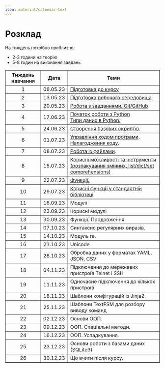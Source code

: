 ```yaml
---
icon: material/calendar-text
---
```

# Розклад



На тиждень потрібно приблизно:

* 2-3 години на теорію
* 5-8 годин на виконання завдань

<table border="1" cellpadding="4" cellspacing="0">
 <tr>
    <th align="center">Тиждень навчання</th>
    <th align="center">Дата</th>
    <th align="center">Теми</th>
 </tr>
 <tr>
    <td align="center">1</td>
    <td align="center">06.05.23</td>
    <td><a href="https://pyneng.io/course/topics/00-preparation/">Підготовка до курсу</a></td>
 </tr>
 <tr>
    <td align="center">2</td>
    <td align="center">13.05.23</td>
    <td><a href="https://pyneng.io/course/topics/01-course-env/">Підготовка робочого середовища</a></td>
 </tr>
 <tr>
    <td align="center">3</td>
    <td align="center">20.05.23</td>
    <td><a href="https://pyneng.io/course/topics/02-git-github-tasks/">Робота з завданнями. Git/GitHub</a></td>
 </tr>
 <tr>
    <td align="center">4</td>
    <td align="center">17.06.23</td>
    <td><a href="https://pyneng.io/course/topics/03-python-intro/">Початок роботи з Python</a><br><a href="https://pyneng.io/course/topics/04-data-types/">Типи даних в Python.</a></td>
 </tr>
 <tr>
    <td align="center">5</td>
    <td align="center">24.06.23</td>
    <td><a href="https://pyneng.io/course/topics/05-basic-scripts/">Створення базових скриптів.</a></td>
 </tr>
 <tr>
    <td align="center">6</td>
    <td align="center">01.07.23</td>
    <td><a href="https://pyneng.io/course/topics/06-control-structures/">Управління ходом програми</a>.<br><a href="https://pyneng.io/course/topics/debug/">Налагодження коду</a>.</td>
 </tr>
 <tr>
    <td align="center">7</td>
    <td align="center">08.07.23</td>
    <td><a href="https://pyneng.io/course/topics/07-files/">Робота із файлами</a>.</td>
 </tr>
 <tr>
    <td align="center">8</td>
    <td align="center">15.07.23</td>
    <td><a href="https://pyneng.io/course/topics/08-useful-basics/">Корисні можливості та інструменти (розпакування змінних, list/dict/set comprehensions)</a></td>
 </tr>
 <tr>
    <td align="center">9</td>
    <td align="center">22.07.23</td>
    <td><a href="https://pyneng.io/course/topics/09-functions/">Функції.</a></td>
 </tr>
 <tr>
    <td align="center">10</td>
    <td align="center">29.07.23</td>
    <td><a href="https://pyneng.io/course/topics/10-useful-functions/">Корисні функції у стандартній бібліотеці</a></td>
 </tr>
 <tr>
    <td align="center">11</td>
    <td align="center">16.09.23</td>
    <td>Модулі</td>
 </tr>
 <tr>
    <td align="center">12</td>
    <td align="center">23.09.23</td>
    <td>Корисні модулі</td>
 </tr>
 <tr>
    <td align="center">13</td>
    <td align="center">30.09.23</td>
    <td>Функції. Продовження</td>
 </tr>
 <tr>
    <td align="center">14</td>
    <td align="center">07.10.23</td>
    <td>Синтаксис регулярних виразів.</td>
 </tr>
 <tr>
    <td align="center">15</td>
    <td align="center">14.10.23</td>
    <td>Модуль re.</td>
 </tr>
 <tr>
    <td align="center">16</td>
    <td align="center">21.10.23</td>
    <td>Unicode</td>
 </tr>
 <tr>
    <td align="center">17</td>
    <td align="center">28.10.23</td>
    <td>Обробка даних у форматах YAML, JSON, CSV</td>
 </tr>
 <tr>
    <td align="center">18</td>
    <td align="center">04.11.23</td>
    <td>Підключення до мережевих пристроїв Telnet і SSH</td>
 </tr>
 <tr>
    <td align="center">19</td>
    <td align="center">11.11.23</td>
    <td>Одночасне підключення до кількох пристроїв</td>
 </tr>
 <tr>
    <td align="center">20</td>
    <td align="center">18.11.23</td>
    <td>Шаблони конфігурацій із Jinja2.</td>
 </tr>
 <tr>
    <td align="center">21</td>
    <td align="center">25.11.23</td>
    <td>Шаблони TextFSM для розбору виводу команд</td>
 </tr>
 <tr>
    <td align="center">22</td>
    <td align="center">02.12.23</td>
    <td>Основи ООП.</td>
 </tr> 
 <tr>
    <td align="center">23</td>
    <td align="center">09.12.23</td>
    <td>ООП. Спеціальні методи.</td>
 </tr> 
 <tr>
    <td align="center">24</td>
    <td align="center">16.12.23</td>
    <td>ООП. Успадкування.</td>
 </tr> 
 <tr>
    <td align="center">25</td>
    <td align="center">23.12.23</td>
    <td>Основи роботи з базами даних (SQLite3)</td>
 </tr> 
 <tr>
    <td align="center">26</td>
    <td align="center">30.12.23</td>
    <td>Що вчити після курсу.</td>
 </tr>  
</table>
